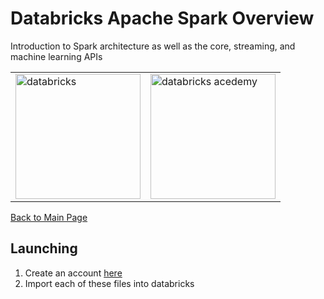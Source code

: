 # Databricks Apache Spark Overview
Introduction to Spark architecture as well as the core, streaming, and machine learning APIs

<table>
    <tr>
        <td>
            <img src="https://databricks.com/wp-content/themes/databricks/assets/images/header_logo_2x.png" alt="databricks" width="200">
        </td>
        <td>
            <img src="https://databricks.com/wp-content/uploads/2018/03/db-academy-rgb-1200px.png" alt="databricks acedemy" width="200"/>
        </td>
    </tr>
</table>

[Back to Main Page](../../README.md)

## Launching

1. Create an account [here](https://community.cloud.databricks.com)
2. Import each of these files into databricks

